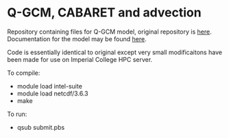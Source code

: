 # Q-GCM, CABARET and advection

Repository containing files for Q-GCM model, original repository is [here](https://github.com/GFDANU/q-gcm). Documentation for the model may be found [here](http://www.q-gcm.org/downloads.html). 

Code is essentially identical to original except very small modificaitons have been made for use on Imperial College HPC server. 

To compile:
* module load intel-suite 
* module load netcdf/3.6.3
* make 

To run:
* qsub submit.pbs
